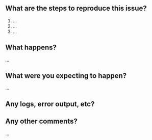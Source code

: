 ## What are the steps to reproduce this issue?

1. …
2. …
3. …

## What happens?

…

## What were you expecting to happen?

…

## Any logs, error output, etc?

<!-- If it’s long, please paste to https://gist.github.com/ and insert the link here. -->

## Any other comments?

…

